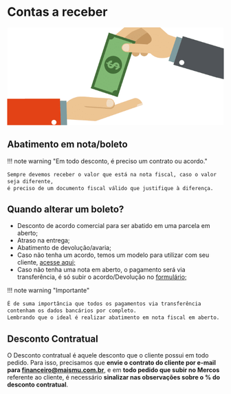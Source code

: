# Contas a receber

![contasareceber](/assets/images/contas_a_receber1.png#center)

## Abatimento em nota/boleto

!!! note warning "Em todo desconto, é preciso um contrato ou acordo."

    Sempre devemos receber o valor que está na nota fiscal, caso o valor seja diferente, 
    é preciso de um documento fiscal válido que justifique à diferença.

## Quando alterar um boleto? 

- Desconto de acordo comercial para ser abatido em uma parcela em aberto;
- Atraso na entrega;
- Abatimento de devolução/avaria;
- Caso não tenha um acordo, temos um modelo para utilizar com seu cliente, [acesse aqui;](https://docs.google.com/spreadsheets/d/176ry_N9R6YiHd7y4VOKFMjMv1Jh7WGTG/edit#gid=1992326151)
- Caso não tenha uma nota em aberto, o pagamento será via transferência, é só subir o acordo/Devolução no [formulário;](https://docs.google.com/forms/d/e/1FAIpQLSerzIlouy5DkisGHG8GG8hnIYg7KSi5jjxD2kX_8k0ctx7iVg/viewform)

!!! note warning "Importante"

    É de suma importância que todos os pagamentos via transferência contenham os dados bancários por completo.
    Lembrando que o ideal é realizar abatimento em nota fiscal em aberto.

## Desconto Contratual

O Desconto contratual é aquele desconto que o cliente possui em todo pedido.
Para isso, precisamos que **envie o contrato do cliente por e-mail para financeiro@maismu.com.br**, e em **todo pedido que subir no Mercos** referente ao cliente, é necessário **sinalizar nas observações sobre o % do desconto contratual**.